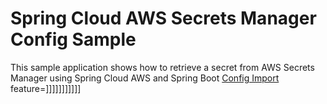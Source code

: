 # Spring Cloud AWS Secrets Manager Config Sample

This sample application shows how to retrieve a secret from AWS Secrets Manager using Spring Cloud AWS and Spring Boot [Config Import](https://docs.spring.io/spring-boot/docs/2.4.0/reference/html/spring-boot-features.html#boot-features-external-config-files-importing) feature=]]]]]]]]]]]
